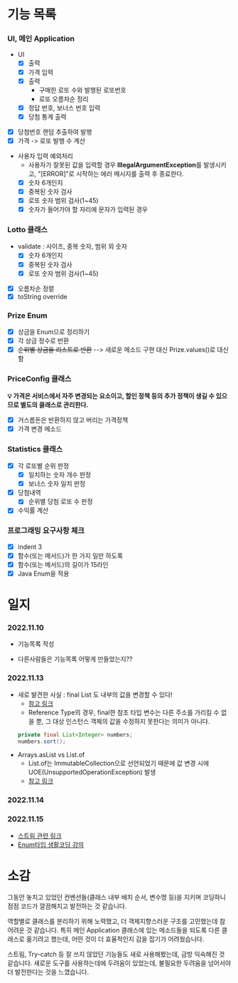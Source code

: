 # 기능 목록

### UI, 메인 Application
- UI
  - [x] 출력
  - [x] 가격 입력
  - [x] 출력
    - 구매한 로또 수와 발행된 로또번호
    - 로또 오름차순 정리
  - [x] 정답 번호, 보너스 번호 입력
  - [x] 당첨 통계 출력

- [x] 당첨번호 랜덤 추출하여 발행
- [x] 가격 -> 로또 발행 수 계산
- 사용자 입력 예외처리
  - 사용자가 잘못된 값을 입력할 경우 **IllegalArgumentException**를 발생시키고, "[ERROR]"로 시작하는 에러 메시지를 출력 후 종료한다.
  - [x] 숫자 6개인지
  - [x] 중복된 숫자 검사
  - [x] 로또 숫자 범위 검사(1~45)
  - [x] 숫자가 들어가야 할 자리에 문자가 입력된 경우

### Lotto 클래스
  - validate : 사이즈, 중복 숫자, 범위 외 숫자
    - [x] 숫자 6개인지
    - [x] 중복된 숫자 검사
    - [x] 로또 숫자 범위 검사(1~45)
  - [x] 오름차순 정렬
  - [x] toString override

### Prize Enum
- [x] 상금을 Enum으로 정리하기
- [x] 각 상금 정수로 반환
- [x] ~~순위별 상금을 리스트로 반환~~ --> 새로운 메소드 구현 대신 Prize.values()로 대신함

### PriceConfig 클래스
**💡 가격은 서비스에서 자주 변경되는 요소이고, 할인 정책 등의 추가 정책이 생길 수 있으므로 별도의 클래스로 관리한다.**
- [x] 거스름돈은 반환하지 않고 버리는 가격정책
- [x] 가격 변경 메소드

###  Statistics 클래스
- [x] 각 로또별 순위 판정
  - [x] 일치하는 숫자 개수 판정
  - [x] 보너스 숫자 일치 판정
- [x] 당첨내역
  - [x] 순위별 당첨 로또 수 판정
- [x] 수익률 계산 

### 프로그래밍 요구사항 체크
- [x] indent 3
- [x] 함수(또는 메서드)가 한 가지 일만 하도록
- [x] 함수(또는 메서드)의 길이가 15라인
- [x] Java Enum을 적용

# 일지

### 2022.11.10

- 기능목록 작성

- 다른사람들은 기능목록 어떻게 만들었는지??

### 2022.11.13

- 새로 발견한 사실 : final List 도 내부의 값을 변경할 수 있다!
  - [참고 링크](https://velog.io/@jkh9615/Java-Final-%EB%B0%B0%EC%97%B4%EA%B3%BC-%EC%A0%95%EB%A0%AC)
  - Reference Type의 경우, final한 참조 타입 변수는 다른 주소를 가리킬 수 없을 뿐, 그 대상 인스턴스 객체의 값을 수정하지 못한다는 의미가 아니다.
  ```java
  private final List<Integer> numbers;
  numbers.sort();
  ```
- Arrays.asList vs List.of
  - List.of는 ImmutableCollection으로 선언되었기 때문에 값 변경 시에 UOE(UnsupportedOperationException) 발생
  - [참고 링크](https://sas-study.tistory.com/413)

### 2022.11.14


### 2022.11.15

- [스트림 관련 링크](https://wakestand.tistory.com/419)
- [Enum타입 생활코딩 강의](https://youtu.be/AWEvmFs7RJ4)

# 소감

그동안 놓치고 있었던 컨벤션들(클래스 내부 배치 순서, 변수명 등)을 지키며 코딩하니 점점 코드가 깔끔해지고 발전하는 것 같습니다.

역할별로 클래스를 분리하기 위해 노력했고, 더 객체지향스러운 구조를 고민했는데 참 어려운 것 같습니다. 특히 메인 Application 클래스에 있는 메소드들을 되도록 다른 클래스로 옮기려고 했는데, 어떤 것이 더 효율적인지 감을 잡기가 어려웠습니다.

스트림, Try-catch 등 잘 쓰지 않았던 기능들도 새로 사용해봤는데, 금방 익숙해진 것 같습니다. 새로운 도구를 사용하는데에 두려움이 있었는데, 불필요한 두려움을 넘어서야 더 발전한다는 것을 느꼈습니다.